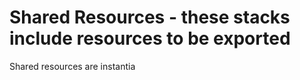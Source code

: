 # Shared Resources  - these stacks include resources to be exported

Shared resources are instantia

